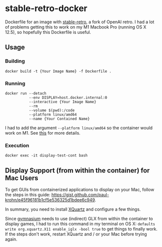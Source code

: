 # stable-retro-docker

Dockerfile for an image with [stable-retro](https://github.com/MatPoliquin/stable-retro), a fork of OpenAI retro. I had a lot of problems getting this to work on my M1 Macbook Pro (running OS X 12.5), so hopefully this Dockerfile is useful.

## Usage

### Building
`docker build -t {Your Image Name} -f Dockerfile .`

### Running
```
docker run --detach 
           --env DISPLAY=host.docker.internal:0 
           --interactive {Your Image Name}
           --rm 
           --volume $(pwd):/code
           --platform linux/amd64 
           --name {Your Contained Name} 
```

I had to add the argument `--platform linux/amd64` so the container would work on M1. See [this](https://stackoverflow.com/questions/65612411/forcing-docker-to-use-linux-amd64-platform-by-default-on-macos) for more details.

### Execution
`docker exec -it display-test-cont bash`

## Display Support (from within the container) for Mac Users

To get GUIs from containerized applications to display on your Mac, follow the steps in this guide: https://gist.github.com/paul-krohn/e45f96181b1cf5e536325d1bdee6c949. 

In summary, you need to install [XQuartz](https://github.com/XQuartz/) and configure a few things.

Since [gymnasium](https://gymnasium.farama.org/) needs to use (indirect) GLX from within the container to display games, I had to run this command in my terminal on OS X: `defaults write org.xquartz.X11 enable_iglx -bool true` to get things to finally work. If the steps don't work, restart XQuartz and / or your Mac before trying again.
